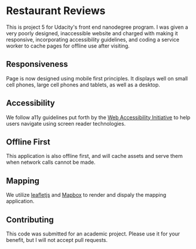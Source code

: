 # Restaurant Reviews

This is project 5 for Udacity's front end nanodegree program. I was given a very poorly designed, inaccessible website and charged with making it responsive, incorporating accessibility guidelines, and coding a service worker to cache pages for offline use after visiting.

## Responsiveness
Page is now designed using mobile first principles. It displays well on small cell phones, large cell phones and tablets, as well as a desktop.

## Accessibility
We follow a11y guidelines put forth by the [Web Accessibility Initiative](https://www.w3.org/WAI/standards-guidelines/aria/) to help users navigate using screen reader technologies.

## Offline First
This application is also offline first, and will cache assets and serve them when network calls cannot be made.

## Mapping
We utilize [leafletjs](https://leafletjs.com/) and [Mapbox](https://www.mapbox.com/) to render and dispaly the mapping application.

## Contributing
This code was submitted for an academic project. Please use it for your benefit, but I will not accept pull requests.